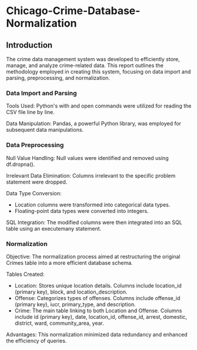 # Chicago-Crime-Database-Normalization

## Introduction

The crime data management system was developed to efficiently store, manage, and analyze crime-related data. This report outlines the methodology employed in creating this system, focusing on data import and parsing, preprocessing, and normalization.

### Data Import and Parsing

Tools Used: Python's with and open commands were utilized for reading the CSV file line by line.

Data Manipulation: Pandas, a powerful Python library, was employed for subsequent data manipulations.

### Data Preprocessing

Null Value Handling: Null values were identified and removed using df.dropna().

Irrelevant Data Elimination: Columns irrelevant to the specific problem statement were dropped.

Data Type Conversion:
- Location columns were transformed into categorical data types.
- Floating-point data types were converted into integers.

SQL Integration: The modified columns were then integrated into an SQL table using an executemany statement.

### Normalization

Objective: The normalization process aimed at restructuring the original Crimes table into a more efficient database schema.

Tables Created:

- Location: Stores unique location details. Columns include location_id (primary key), block, and location_description.
- Offense: Categorizes types of offenses. Columns include offense_id (primary key), iucr, primary_type, and description.
- Crime: The main table linking to both Location and Offense. Columns include id (primary key), date, location_id, offense_id, arrest, domestic, district, ward, community_area, year.

Advantages: This normalization minimized data redundancy and enhanced the efficiency of queries.
